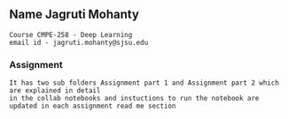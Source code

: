 ## Name Jagruti Mohanty 
````
Course CMPE-258 - Deep Learning 
email id - jagruti.mohanty@sjsu.edu
````
### Assignment 
```
It has two sub folders Assignment part 1 and Assignment part 2 which are explained in detail
in the collab notebooks and instuctions to run the notebook are updated in each assignment read me section
```


